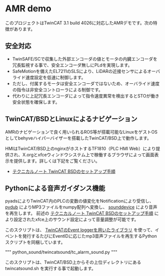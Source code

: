 ﻿# AMR demo

このプロジェクトはTwinCAT 3.1 build 4026に対応したAMRデモです。次の特徴があります。

## 安全対応

* TwinSAFE/SCで収集した外部エンコーダの値とモータの内臓エンコーダを冗長監視する事で、安全エンコーダ無しにPLdを実現します。
* SafeMotionを備えたEL7211のSLSにより、LiDARの近接センサによるオーバライド速度設定を低速に制御します。
* ただし、付属するモータは安全エンコーダではないため、オーバライド速度の指令は非安全コントローラによる制御です。
* 代わりに上記冗長エンコーダによって指令速度異常を検出するとSTOが働き安全状態を確保します。

## TwinCAT/BSDとLinuxによるナビゲーション

AMRのナビゲーションで良く用いられるROS等が搭載可能なLinuxをゲストOSとしてbehyveハイパーバイザーを搭載したTwinCAT/BSD上で動作します。

HMIはTwinCAT/BSD上のnginxがホストするTF1810（PLC HMI Web）により提供され、X.orgとxfceウィンドウシステム上で稼働するブラウザによって画面表示を提供します。詳しくは下記をご覧ください。

* [テクニカルノート TwinCAT BSDのセットアップ手順](https://beckhoff-jp.github.io/TwinCATHowTo/tcbsd/index.html)

## Pythonによる音声ガイダンス機能

pyadsによりTwinCAT内のPLCの変数の値変化をNotificationにより受信し、[pydub](https://pypi.org/project/pydub/) によりMP3ファイルをnumpy配列へ変換し、 [sounddevice](https://pypi.org/project/sounddevice/) により音声を再生します。
前述の [テクニカルノート TwinCAT BSDのセットアップ手順](https://beckhoff-jp.github.io/TwinCATHowTo/tcbsd/index.html) により設定されたxfce上のサウンド設定によって音量調整が可能です。

このスクリプトは、 [TwinCATのEvent loggerを用いたライブラリ](https://github.com/Beckhoff-JP/MachineAlarmManagement) を使って、イベントを発行するたびにEventIDに応じたmp3音声ファイルを再生するPythonスクリプトを同梱しています。

"""
python_sound/twincatsound/tc_alarm_sound.py
"""

このスクリプトは、TwinCAT/BSD上からその上位ディレクトリにある twincatsound.sh を実行する事で起動します。

